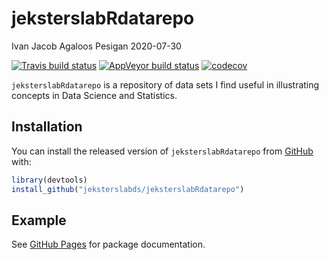 jeksterslabRdatarepo
================
Ivan Jacob Agaloos Pesigan
2020-07-30

<!-- README.md is generated from README.Rmd. Please edit that file -->

<!-- badges: start -->

[![Travis build
status](https://travis-ci.com/jeksterslabds/jeksterslabRdatarepo.svg?branch=master)](https://travis-ci.com/jeksterslabds/jeksterslabRdatarepo)
[![AppVeyor build
status](https://ci.appveyor.com/api/projects/status/github/jeksterslabds/jeksterslabRdatarepo?branch=master&svg=true)](https://ci.appveyor.com/project/jeksterslabds/jeksterslabRdatarepo)
[![codecov](https://codecov.io/github/jeksterslabds/jeksterslabRdatarepo/branch/master/graphs/badge.svg)](https://codecov.io/github/jeksterslabds/jeksterslabRdatarepo)
<!-- badges: end -->

`jeksterslabRdatarepo` is a repository of data sets I find useful in
illustrating concepts in Data Science and Statistics.

## Installation

You can install the released version of `jeksterslabRdatarepo` from
[GitHub](https://github.com/jeksterslabds/jeksterslabRdatarepo) with:

``` r
library(devtools)
install_github("jeksterslabds/jeksterslabRdatarepo")
```

## Example

See [GitHub
Pages](https://jeksterslabds.github.io/jeksterslabRdatarepo/index.html)
for package documentation.
